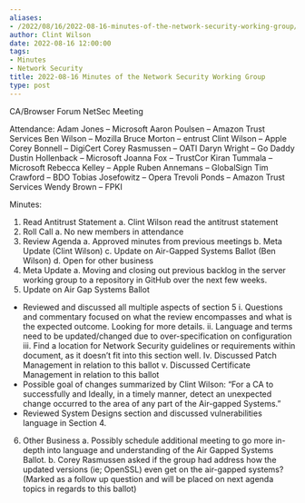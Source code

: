 ```yaml
---
aliases:
- /2022/08/16/2022-08-16-minutes-of-the-network-security-working-group/
author: Clint Wilson
date: 2022-08-16 12:00:00
tags:
- Minutes
- Network Security
title: 2022-08-16 Minutes of the Network Security Working Group
type: post
---
```


CA/Browser Forum NetSec Meeting

Attendance:
Adam Jones – Microsoft
Aaron Poulsen – Amazon Trust Services
Ben Wilson – Mozilla
Bruce Morton – entrust
Clint Wilson – Apple
Corey Bonnell – DigiCert
Corey Rasmussen – OATI
Daryn Wright – Go Daddy
Dustin Hollenback – Microsoft
Joanna Fox – TrustCor
Kiran Tummala – Microsoft
Rebecca Kelley – Apple
Ruben Annemans – GlobalSign
Tim Crawford – BDO
Tobias Josefowitz – Opera
Trevoli Ponds – Amazon Trust Services
Wendy Brown – FPKI

Minutes:

1. Read Antitrust Statement
   a. Clint Wilson read the antitrust statement
1. Roll Call
   a. No new members in attendance
1. Review Agenda
   a. Approved minutes from previous meetings
   b. Meta Update (Clint Wilson)
   c. Update on Air-Gapped Systems Ballot (Ben Wilson)
   d. Open for other business
1. Meta Update
   a. Moving and closing out previous backlog in the server working group to a repository in GitHub over the next few weeks.
1. Update on Air Gap Systems Ballot

- Reviewed and discussed all multiple aspects of section 5
  i. Questions and commentary focused on what the review encompasses and what is the expected outcome. Looking for more details.
  ii. Language and terms need to be updated/changed due to over-specification on configuration
  iii. Find a location for Network Security guidelines or requirements within document, as it doesn’t fit into this section well.
  Iv. Discussed Patch Management in relation to this ballot
  v. Discussed Certificate Management in relation to this ballot
- Possible goal of changes summarized by Clint Wilson: “For a CA to successfully and Ideally, in a timely manner, detect an unexpected change occurred to the area of any part of the Air-gapped Systems.”
- Reviewed System Designs section and discussed vulnerabilities language in Section 4.

6. Other Business
   a. Possibly schedule additional meeting to go more in-depth into language and understanding of the Air Gapped Systems Ballot.
   b. Corey Rasmussen asked if the group had address how the updated versions (ie; OpenSSL) even get on the air-gapped systems? (Marked as a follow up question and will be placed on next agenda topics in regards to this ballot)